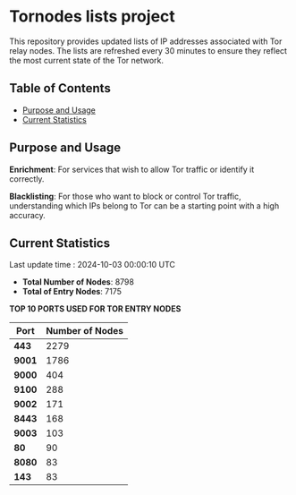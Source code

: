 # Tornodes lists project

This repository provides updated lists of IP addresses associated with Tor relay nodes. The lists are refreshed every 30 minutes to ensure they reflect the most current state of the Tor network.

## Table of Contents

- [Purpose and Usage](#purpose-and-usage)
- [Current Statistics](#current-statistics)


## Purpose and Usage

**Enrichment**: For services that wish to allow Tor traffic or identify it correctly.

**Blacklisting**: For those who want to block or control Tor traffic, understanding which IPs belong to Tor can be a starting point with a high accuracy.

## Current Statistics

Last update time : 2024-10-03 00:00:10 UTC

- **Total Number of Nodes**: 8798
- **Total of Entry Nodes**: 7175

**TOP 10 PORTS USED FOR TOR ENTRY NODES**

| **Port** | **Number of Nodes** |
|------|-----------------|
| **443**   | 2279  |
| **9001**   | 1786  |
| **9000**   | 404  |
| **9100**   | 288  |
| **9002**   | 171  |
| **8443**   | 168  |
| **9003**   | 103  |
| **80**   | 90  |
| **8080**   | 83  |
| **143**   | 83  |

